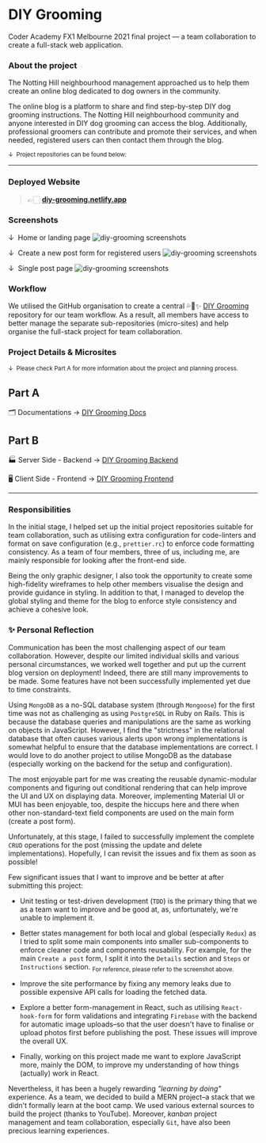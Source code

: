 

# DIY Grooming

Coder Academy FX1 Melbourne 2021 final project –– a team collaboration to create a full-stack web application.

### About the project

The Notting Hill neighbourhood management approached us to help them create an online blog dedicated to dog owners in the community.

The online blog is a platform to share and find step-by-step DIY dog grooming instructions. The Notting Hill neighbourhood community and anyone interested in DIY dog grooming can access the blog. Additionally, professional groomers can contribute and promote their services, and when needed, registered users can then contact them through the blog.

<sub> &darr;  Project repositories can be found below:</sub>

---

### Deployed Website

> 👉🏻   [**diy-grooming.netlify.app**](https://diy-grooming.netlify.app)

### Screenshots

&darr;  Home or landing page
![diy-grooming screenshots](./docs/diyg_ss_01.png)

&darr;  Create a new post form for registered users
![diy-grooming screenshots](./docs/diyg_ss_02.png)

&darr;  Single post page
![diy-grooming screenshots](./docs/diyg_ss_03.png)

### Workflow

We utilised the GitHub organisation to create a central 💦🐩✨ [DIY Grooming](https://github.com/DIYGrooming) repository for our team workflow. As a result, all members have access to better manage the separate sub-repositories (micro-sites) and help organise the full-stack project for team collaboration.

### Project Details & Microsites

<sub> &darr;  Please check Part A for more information about the project and planning process.</sub>

Part A
------
🗂 Documentations  →  [DIY Grooming Docs](https://github.com/DIYGrooming/docs)

Part B
------

🏭  Server Side - Backend  →  [DIY Grooming Backend](https://github.com/DIYGrooming/server-backend)  

🖥  Client Side - Frontend  →  [DIY Grooming Frontend](https://github.com/DIYGrooming/client-frontend)  



---



### Responsibilities

In the initial stage, I helped set up the initial project repositories suitable for team collaboration, such as utilising extra configuration for code-linters and format on save configuration (e.g., `prettier.rc`) to enforce code formatting consistency. As a team of four members, three of us, including me, are mainly responsible for looking after the front-end side.

Being the only graphic designer, I also took the opportunity to create some high-fidelity wireframes to help other members visualise the design and provide guidance in styling. In addition to that, I managed to develop the global styling and theme for the blog to enforce style consistency and achieve a cohesive look.

### ✨ Personal Reflection

Communication has been the most challenging aspect of our team collaboration. However, despite our limited individual skills and various personal circumstances, we worked well together and put up the current blog version on deployment! Indeed, there are still many improvements to be made. Some features have not been successfully implemented yet due to time constraints. 

Using `MongoDB` as a no-SQL database system (through `Mongoose`) for the first time was not as challenging as using `PostgreSQL` in Ruby on Rails. This is because the database queries and manipulations are the same as working on objects in JavaScript. However, I find the "strictness" in the relational database that often causes various alerts upon wrong implementations is somewhat helpful to ensure that the database implementations are correct. I would love to do another project to utilise MongoDB as the database (especially working on the backend for the setup and configuration).

The most enjoyable part for me was creating the reusable dynamic-modular components and figuring out conditional rendering that can help improve the UI and UX on displaying data. Moreover, implementing Material UI or MUI has been enjoyable, too, despite the hiccups here and there when other non-standard-text field components are used on the main form (create a post form). 

Unfortunately, at this stage, I failed to successfully implement the complete `CRUD` operations for the post (missing the update and delete implementations). Hopefully, I can revisit the issues and fix them as soon as possible!

Few significant issues that I want to improve and be better at after submitting this project:

- Unit testing or test-driven development (`TDD`) is the primary thing that we as a team want to improve and be good at, as, unfortunately, we're unable to implement it.

- Better states management for both local and global (especially `Redux`) as I tried to split some main components into smaller sub-components to enforce cleaner code and components reusability. For example, for the main `Create a post` form, I split it into the `Details` section and `Steps` or `Instructions` section.  <sub>For reference, please refer to the screenshot above.</sub>

- Improve the site performance by fixing any memory leaks due to possible expensive API calls for loading the fetched data.

- Explore a better form-management in React, such as utilising `React-hook-form` for form validations and integrating `Firebase` with the backend for automatic image uploads–so that the user doesn't have to finalise or upload photos first before publishing the post. These issues will improve the overall UX.

- Finally, working on this project made me want to explore JavaScript more, mainly the DOM, to improve my understanding of how things (actually) work in React. 

Nevertheless, it has been a hugely rewarding *"learning by doing"* experience. As a team, we decided to build a MERN project–a stack that we didn't formally learn at the boot camp. We used various external sources to build the project (thanks to YouTube). Moreover, *kanban* project management and team collaboration, especially `Git`, have also been precious learning experiences. 
